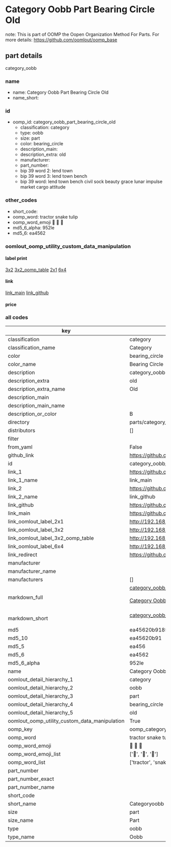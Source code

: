 # Category Oobb Part Bearing Circle Old  

note: This is part of OOMP the Oopen Organization Method For Parts. For more details: https://github.com/oomlout/oomp_base

##  part details
  



category_oobb



### name
* name: Category Oobb Part Bearing Circle Old
* name_short: 
### id
* oomp_id: category_oobb_part_bearing_circle_old
  * classification: category
  * type: oobb
  * size: part
  * color: bearing_circle
  * description_main: 
  * description_extra: old
  * manufacturer: 
  * part_number: 
  * bip 39 word 2: lend town
  * bip 39 word 3: lend town bench
  * bip 39 word: lend town bench civil sock beauty grace lunar impulse market cargo attitude

### other_codes
* short_code: 
* oomp_word: tractor snake tulip
* oomp_word_emoji :tractor: :snake: :tulip:
* md5_6_alpha: 952le
* md5_6: ea4562






### oomlout_oomp_utility_custom_data_manipulation
#### label print
[3x2](http://192.168.1.245:1112/?label=oomp%20952le)
[3x2_oomp_table](http://192.168.1.108:1112/?label=oomp%20952le)
[2x1](http://192.168.1.242:1112/?label=oomp%20952le)
[6x4](http://192.168.1.55:1112/?label=oomp%20952le)    

#### link

[link_main](https://github.com/oomlout/oomlout_oomp_version_1_messy/tree/main/parts/category_oobb_part_bearing_circle_old) [link_github](https://github.com/oomlout/oomlout_oomp_version_1_messy/tree/main/parts/category_oobb_part_bearing_circle_old)                             

#### price







### all codes 
| key | value |  
| --- | --- |  
| classification | category |  
| classification_name | Category |  
| color | bearing_circle |  
| color_name | Bearing Circle |  
| description | category_oobb |  
| description_extra | old |  
| description_extra_name | Old |  
| description_main |  |  
| description_main_name |  |  
| description_or_color | B  |  
| directory | parts/category_oobb_part_bearing_circle_old |  
| distributors | [] |  
| filter |  |  
| from_yaml | False |  
| github_link | https://github.com/oomlout/oomlout_oomp_part_src/tree/main/parts/category_oobb_part_bearing_circle_old |  
| id | category_oobb_part_bearing_circle_old |  
| link_1 | https://github.com/oomlout/oomlout_oomp_version_1_messy/tree/main/parts/category_oobb_part_bearing_circle_old |  
| link_1_name | link_main |  
| link_2 | https://github.com/oomlout/oomlout_oomp_version_1_messy/tree/main/parts/category_oobb_part_bearing_circle_old |  
| link_2_name | link_github |  
| link_github | https://github.com/oomlout/oomlout_oomp_version_1_messy/tree/main/parts/category_oobb_part_bearing_circle_old |  
| link_main | https://github.com/oomlout/oomlout_oomp_version_1_messy/tree/main/parts/category_oobb_part_bearing_circle_old |  
| link_oomlout_label_2x1 | http://192.168.1.242:1112/?label=oomp%20952le |  
| link_oomlout_label_3x2 | http://192.168.1.245:1112/?label=oomp%20952le |  
| link_oomlout_label_3x2_oomp_table | http://192.168.1.108:1112/?label=oomp%20952le |  
| link_oomlout_label_6x4 | http://192.168.1.55:1112/?label=oomp%20952le |  
| link_redirect | https://github.com/oomlout/oomlout_oomp_version_1_messy/tree/main/parts/category_oobb_part_bearing_circle_old |  
| manufacturer |  |  
| manufacturer_name |  |  
| manufacturers | [] |  
| markdown_full | [category_oobb_part_bearing_circle_old](none)<br>[](none)<br>[Category Oobb Part Bearing Circle Old](none)<br><br> |  
| markdown_short | [category_oobb_part_bearing_circle_old](none)<br><br> |  
| md5 | ea45620b91850cac4ee702982a3993ff |  
| md5_10 | ea45620b91 |  
| md5_5 | ea456 |  
| md5_6 | ea4562 |  
| md5_6_alpha | 952le |  
| name | Category Oobb Part Bearing Circle Old |  
| oomlout_detail_hierarchy_1 | category |  
| oomlout_detail_hierarchy_2 | oobb |  
| oomlout_detail_hierarchy_3 | part |  
| oomlout_detail_hierarchy_4 | bearing_circle |  
| oomlout_detail_hierarchy_5 | old |  
| oomlout_oomp_utility_custom_data_manipulation | True |  
| oomp_key | oomp_category_oobb_part_bearing_circle_old |  
| oomp_word | tractor snake tulip |  
| oomp_word_emoji | :tractor: :snake: :tulip: |  
| oomp_word_emoji_list | [':tractor:', ':snake:', ':tulip:'] |  
| oomp_word_list | ['tractor', 'snake', 'tulip'] |  
| part_number |  |  
| part_number_exact |  |  
| part_number_name |  |  
| short_code |  |  
| short_name | Categoryoobb |  
| size | part |  
| size_name | Part |  
| type | oobb |  
| type_name | Oobb |  
